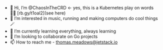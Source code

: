 - 👋 Hi, I’m @ChaosInTheCRD <- yes, this is a Kubernetes play on words 🤦‍♀️ [rb.gy/t1oal2](see here)
- 👀 I’m interested in music, running and making computers do cool things 🪄
- 🌱 I’m currently learning everything, always learning
- 💞️ I’m looking to collaborate on Go projects
- 📫 How to reach me - thomas.meadows@jetstack.io

<!---
ChaosInTheCRD/ChaosInTheCRD is a ✨ special ✨ repository because its `README.md` (this file) appears on your GitHub profile.
You can click the Preview link to take a look at your changes.
--->
